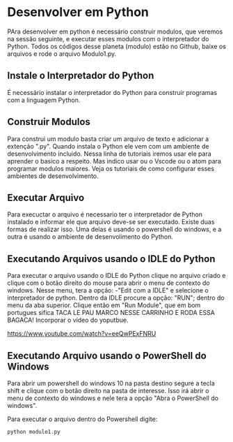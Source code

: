 # Desenvolver em Python

PAra desenvolver em python é necessário construir modulos, que veremos na sessão seguinte, e executar esses modulos com o interpretador do Python. Todos os códigos desse planeta (modulo) estão no Github, baixe os arquivos e rode o arquivo Modulo1.py.

## Instale o Interpretador do Python
É necessário instalar o interpretador do Python para construir programas com a linguagem Python.

## Construir Modulos
Para construi um modulo basta criar um arquivo de texto e adicionar a extenção ".py". Quando instala o Python ele vem com um ambiente de desenvolvimento incluido. Nessa linha de tutoriais iremos usar ele para aprender o basico a respeito. Mas indico usar ou o Vscode ou o atom para programar modulos maiores. Veja os tutoriais de como configurar esses ambientes de desenvolvimento.


## Executar Arquivo

Para execuctar o arquivo é necessario ter o interpretador de Python instalado e informar ele que arquivo deve-se ser executado. Existe duas formas de realizar isso. Uma delas é usando o powershell do windows, e a outra é usando o ambiente de desenvolimento do Python.


## Executando Arquivos usando o IDLE do Python

Para executar o arquivo usando o IDLE do Python clique no arquivo criado e clique com o botão direito do mouse para abrir o menu de contexto do windows. Nesse menu, tera a opção: -"Edit com a IDLE" e selecione o interpretador de python. Dentro da IDLE procure a opção: "RUN"; dentro do menu da aba superior. Clique então em "Run Module", que em bom portugues sifica TACA LE PAU MARCO NESSE CARRINHO E RODA ESSA BAGACA!
Incorporar o vídeo do yoputbue.


https://www.youtube.com/watch?v=eeQwPExFNRU


## Executando Arquivo usando o PowerShell do Windows
Para abrir um powershell do windows 10 na pasta destino segure a tecla shift e clique com o botão direito na pasta de interesse. Isso 
irá abrir o menu de contexto do windows e nele tera a opção "Abra o PowerShell do windows". 

Para executar o arquivo dentro do Powershell digite:
```
python modulo1.py
```




